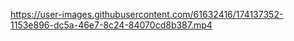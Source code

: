 https://user-images.githubusercontent.com/61632416/174137352-1153e896-dc5a-46e7-8c24-84070cd8b387.mp4
